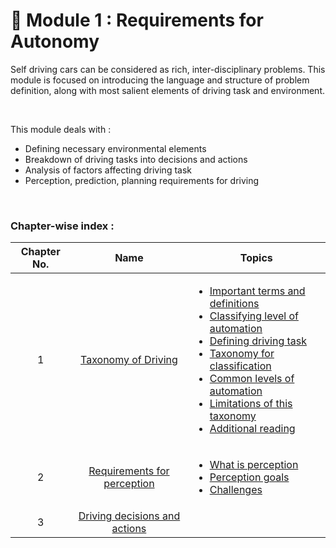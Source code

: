 # 💢 Module 1 : Requirements for Autonomy

Self driving cars can be considered as rich, inter-disciplinary problems. This module is focused on introducing the language and structure of problem definition, along with most salient elements of driving task and environment.

<br>

This module deals with : 
* Defining necessary environmental elements
* Breakdown of driving tasks into decisions and actions
* Analysis of factors affecting driving task
* Perception, prediction, planning requirements for driving

<br>

### Chapter-wise index :
|  Chapter No. | Name      | Topics |
|:-----:|:---------------:|--------|
|  1  | [Taxonomy of Driving](https://github.com/A-I-Research-Facility/Self-driving-cars/tree/main/Module%201/Chapter%201#chapter-1--taxonomy-of-driving) |<ul><li>[Important terms and definitions](https://github.com/A-I-Research-Facility/Self-driving-cars/tree/main/Module%201/Chapter%201#-important-terms-and-their-definitions--)</li><li>[Classifying level of automation](https://github.com/A-I-Research-Facility/Self-driving-cars/tree/main/Module%201/Chapter%201#-how-to-classify-level-of-automation-in-driving-systems)</li><li>[Defining driving task](https://github.com/A-I-Research-Facility/Self-driving-cars/tree/main/Module%201/Chapter%201#-how-do-we-define-a-driving-task)</li><li>[Taxonomy for classification](https://github.com/A-I-Research-Facility/Self-driving-cars/tree/main/Module%201/Chapter%201#-which-questions-will-lead-us-to-taxonomy-for-classifying-level-of-automation)</li><li>[Common levels of automation](https://github.com/A-I-Research-Facility/Self-driving-cars/tree/main/Module%201/Chapter%201#-what-are-common-levels-of-automation-defined-by-sae-standard-j3-016)</li><li>[Limitations of this taxonomy](https://github.com/A-I-Research-Facility/Self-driving-cars/tree/main/Module%201/Chapter%201#-what-are-the-limitations-of-this-taxonomy)</li><li>[Additional reading](https://github.com/A-I-Research-Facility/Self-driving-cars/tree/main/Module%201/Chapter%201#-addtional-reading-resources)</li></ul>|
|  2  | [Requirements for perception](https://github.com/A-I-Research-Facility/Self-driving-cars/tree/main/Module%201/Chapter%202#chapter-2--requirements-for-perception) | <ul><li>[What is perception](https://github.com/A-I-Research-Facility/Self-driving-cars/tree/main/Module%201/Chapter%202#-what-is-perception)</li><li>[Perception goals](https://github.com/A-I-Research-Facility/Self-driving-cars/tree/main/Module%201/Chapter%202#-goals-for-perception)</li><li>[Challenges](https://github.com/A-I-Research-Facility/Self-driving-cars/tree/main/Module%201/Chapter%202#-challenges-faced-in-perception)</li></ul>|
|  3  | [Driving decisions and actions]() | |

